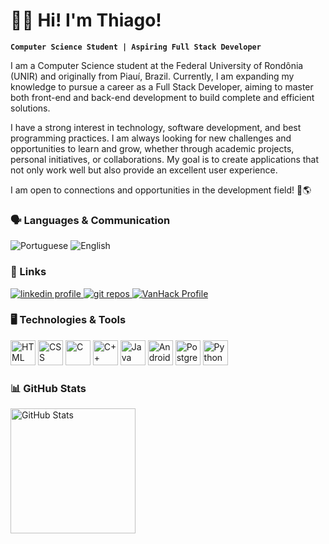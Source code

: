 # 👨‍💻 Hi! I'm Thiago! 

**`Computer Science Student | Aspiring Full Stack Developer `**

I am a Computer Science student at the Federal University of Rondônia (UNIR) and originally from Piauí, Brazil. Currently, I am expanding my knowledge to pursue a career as a Full Stack Developer, aiming to master both front-end and back-end development to build complete and efficient solutions.

I have a strong interest in technology, software development, and best programming practices. I am always looking for new challenges and opportunities to learn and grow, whether through academic projects, personal initiatives, or collaborations. My goal is to create applications that not only work well but also provide an excellent user experience.

I am open to connections and opportunities in the development field! 🚀🌎

### 🗣️ Languages & Communication
<p align="left">
   <img 
      alt="Portuguese" 
      title="Fluent in Portuguese" 
      src="https://custom-icon-badges.demolab.com/badge/-Portuguese-blue?style=for-the-badge&logo=google-translate&logoColor=white&labelColor=0e76a8"
   />
   <img 
      alt="English" 
      title="Intermediate and Learning English" 
      src="https://custom-icon-badges.demolab.com/badge/-English%20(Intermediate%20&%20Learning)-orange?style=for-the-badge&logo=google-translate&logoColor=white&labelColor=ff9800"
   />
</p>

### 📌 Links

<p align="left">
   <a href="https://www.linkedin.com/in/thiago-nascimento-916290328/?original_referer=">
      <img 
         alt="linkedin profile" 
         title="Visit my linkedin" src="https://custom-icon-badges.demolab.com/badge/-LinkedIn-blue?logo=linkedin&logoColor=white&style=for-the-badge&labelColor=0e76a8"
      />
   </a> 
   <a href="https://github.com/ThiagoACNascimento?tab=repositories">
      <img 
         alt="git repos" title="Visit my repository" src="https://custom-icon-badges.demolab.com/badge/-My%20Repos-993399?style=for-the-badge&logoColor=white&logo=repo"
      />
   </a>
   <a href="https://vanhack.com/T/ThiagoAntonio">
      <img 
         alt="VanHack Profile" 
         title="Visit my VanHack profile" 
         src="https://custom-icon-badges.demolab.com/badge/-VanHack-blue?style=for-the-badge&logo=vanhack&logoColor=white&labelColor=0e76a8"
      />
   </a>
 
<!--<a href="https://github.com/ThiagoACNascimento?tab=followers">
      <img 
         alt="followers" title="Follow me on Github" src="https://custom-icon-badges.demolab.com/github/followers/ThiagoACNascimento?color=236ad3&labelColor=1155ba&style=for-the-badge&logo=person-add&label=Follow&logoColor=white"
      />
   </a>
   <a href="https://github.com/ThiagoACNascimento? tab=repositories&sort=stargazers">
      <img 
         alt="total stars" title="Total stars on GitHub" src="https://custom-icon-badges.demolab.com/github/stars/ThiagoACNascimento?color=55960c&style=for-the-badge&labelColor=488207&logo=star"
      />
   </a>  Add later -->
</p>

### 🖥️ Technologies & Tools
<p align="left">
   <img 
      alt="HTML" 
      title="Html" 
      width="40px" 
      src="https://cdn.jsdelivr.net/gh/devicons/devicon@latest/icons/html5/html5-original.svg" 
   />
   <img 
      alt="CSS" 
      title="Css" 
      width="40px" 
      src="https://cdn.jsdelivr.net/gh/devicons/devicon@latest/icons/css3/css3-original.svg" 
      />
   <img 
      alt="C" 
      title="C" 
      width="40px" 
      src="https://cdn.jsdelivr.net/gh/devicons/devicon@latest/icons/c/c-original.svg" 
   />
   <img 
      alt="C++" 
      title="C++" 
      width="40px" 
      src="https://cdn.jsdelivr.net/gh/devicons/devicon@latest/icons/cplusplus/cplusplus-original.svg" 
   />
   <img 
      alt="Java" 
      title="Java" 
      width="40px" 
      src="https://cdn.jsdelivr.net/gh/devicons/devicon@latest/icons/java/java-original.svg"
   />
   <img 
      alt="AndroidStudio" 
      title="AndroidStudio" 
      width="40px" 
      src="https://cdn.jsdelivr.net/gh/devicons/devicon@latest/icons/androidstudio/androidstudio-original.svg" 
   />
   <img 
      alt="PostgreSQL" 
      title="PostgreSQL" 
      width="40px" 
      src="https://cdn.jsdelivr.net/gh/devicons/devicon@latest/icons/postgresql/postgresql-original.svg" 
   />
   <img 
      alt="Python" 
      title="Python" 
      width="40px" 
      src="https://cdn.jsdelivr.net/gh/devicons/devicon@latest/icons/python/python-original.svg" 
   />
</p>

### 📊 GitHub Stats
<p align="left">
   <img 
      alt="GitHub Stats"
      height="200"
      src="https://github-readme-stats.vercel.app/api?username=ThiagoACNascimento&show_icons=true&theme=synthwave&include_all_commits=true" 
   />

   <!-- <img 
      alt="Top Languages"
      height="200"
      src="https://github-readme-stats.vercel.app/api/top-langs/?username=ThiagoACNascimento&theme=synthwave&layout=compact&custom_title=Technologies" 
   /> -->
</p>
